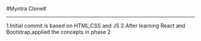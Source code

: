 #Myntra Clone#
<hr>
1.Initial commit is based on HTML,CSS and JS
2.After learning React and Bootstrap,applied the concepts in phase 2
